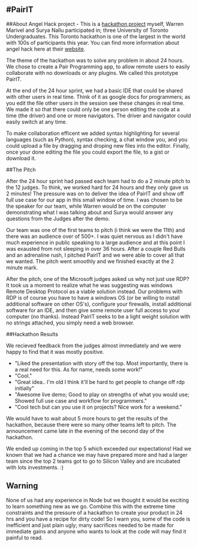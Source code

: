 #PairIT
-----
##About
Angel Hack project - This is a [hackathon project](http://www.hackathon.io/741) myself, Warren Marivel and Surya Nallu
participated in; three University of Toronto Undergraduates. This Toronto hackathon is one of the largest in the world with 100s of 
participants this year. You can find more information about angel hack here at their [website](http://angelhack.ca).

The theme of the hackathon was to solve any problem in about 24 hours. We chose to create a Pair Programming app,
to allow remote users to easily collaborate with no downloads or any plugins. We called this prototype PairIT.

At the end of the 24 hour sprint, we had a basic IDE that could be shared with other users in real time.
Think of it as google docs for programmers; as you edit the file other users in the session see 
these changes in real time. We made it so that there could only be one person editing the code at a time (the driver)
and one or more navigators. The driver and navigator could easily switch at any time.

To make collaboration efficent we added syntax highlighting for several languages (such as Python), 
syntax checking, a chat window you, and you could upload a file by dragging and droping new files into the editor. 
Finally, once your done editing the file you could export the file, to a gist or download it.

##The Pitch

After the 24 hour sprint had passed each team had to do a 2 minute pitch to the 12 judges. To think, we worked hard for 
24 hours and they only gave us 2 minutes! The pressure was on to deliver the idea of PairIT and show off full use case 
for our app in this small window of time. I was chosen to be the speaker for our team, while Warren would be on the 
computer demonstrating what I was talking about and Surya would answer any questions from the Judges after the demo.

Our team was one of the first teams to pitch (i think we were the 11th) and there was an audience over of 500+. I was 
quiet nervous as I didn't have much experience in public speaking to a large audience and at this point I was exausted
from not sleeping in over 36 hours. After a couple Red Bulls and an adrenaline rush, I pitched PairIT and we were able
to cover all that we wanted. The pitch went smoothly and we finished exactly at the 2 minute mark.

After the pitch, one of the Microsoft judges asked us why not just use RDP? It took us a moment to realize
what he was suggesting was windows Remote Desktop Protocol as a viable solution instead.
Our problems with RDP is of course you have to have a windows OS 
(or be willing to install additional software on other OS's), configure your firewalls, 
install additional software for an IDE, and then give some remote user full access to your computer (no thanks). 
Instead PairIT seeks to be a light weight solution with no strings attached, you simply need a web browser.


##Hackathon Results

We recieved feedback from the judges almost immediately and we were happy to find that it was mostly positive.
* "Liked the presentation with story off the top.  Most importantly,
  there is a real need for this.  As for name, needs some work!"
* "Cool."
* "Great idea.. I'm old I think it'll be hard to get people to change off rdp initially"
* "Awesome live demo; Good to play on strengths of what you would use; Showed full use case and workflow for programmers."
* "Cool tech but can you use it on projects? Nice work for a weekend."

We would have to wait about 5 more hours to get the results of the hackathon, because there were so many other
teams left to pitch. The announcement came late in the evening of the second day of the hackathon. 

We ended up coming in the top 5 which exceeded our expectations! Had we known that we had a chance we may have
prepared more and had a larger team since the top 2 teams got to go to Silicon Valley and are incubated 
with lots investments. :)


Warning
-----
None of us had any experience in Node but we thought it would be exciting to learn something new as we go.
Combine this with the extreme time constraints and the pressure of a hackathon to create your product in 24 hrs and 
you have a recipe for dirty code! So I warn you, some of the code is inefficient and just plain ugly; 
many sacrifices needed to be made for immediate gains and anyone who wants to look at the code will may find it 
painful to read. 






